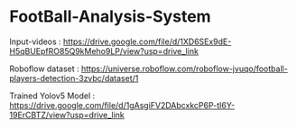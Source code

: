 # FootBall-Analysis-System

Input-videos : https://drive.google.com/file/d/1XD6SEx9dE-H5qBUEpfRO85Q9kMeho9LP/view?usp=drive_link

Roboflow dataset : https://universe.roboflow.com/roboflow-jvuqo/football-players-detection-3zvbc/dataset/1

Trained Yolov5 Model : https://drive.google.com/file/d/1gAsgiFV2DAbcxkcP6P-tI6Y-19ErCBTZ/view?usp=drive_link
